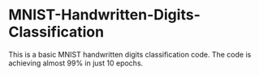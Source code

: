 # MNIST-Handwritten-Digits-Classification
This is a basic MNIST handwritten digits classification code.
The code is achieving almost 99% in just 10 epochs.
